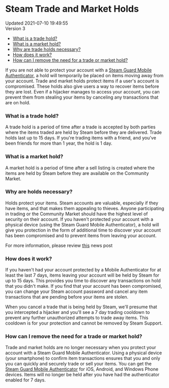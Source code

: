 # Steam Trade and Market Holds
Updated 2021-07-10 19:49:55  
Version 3  

* [What is a trade hold?](#1)
* [What is a market hold?](#2)
* [Why are trade holds necessary?](#3)
* [How does it work?](#4)
* [How can I remove the need for a trade or market hold?](#5)
  
  
If you are not able to protect your account with a [Steam Guard Mobile Authenticator](https://help.steampowered.com/en/faqs/view/7EFD-3CAE-64D3-1C31), a hold will temporarily be placed on items moving away from your account. Trade and market holds protect items if a user's account is compromised. These holds also give users a way to recover items before they are lost. Even if a hijacker manages to access your account, you can prevent them from stealing your items by canceling any transactions that are on hold.  
  
  
  
### What is a trade hold?
A trade hold is a period of time after a trade is accepted by both parties where the items traded are held by Steam before they are delivered. Trade holds last up to 15 days. If you're trading items with a friend, and you've been friends for more than 1 year, the hold is 1 day.  
  
  
  
### What is a market hold?
A market hold is a period of time after a sell listing is created where the items are held by Steam before they are available on the Community Market.  
  
  
  
### Why are holds necessary?
Holds protect your items. Steam accounts are valuable, especially if they have items, and that makes them appealing to thieves. Anyone participating in trading or the Community Market should have the highest level of security on their account. If you haven't protected your account with a physical device (using the Steam Guard Mobile Authenticator), a hold will give you protection in the form of additional time to discover your account has been compromised and to prevent items from leaving your account.  
  
For more information, please review [this](http://store.steampowered.com/news/19618/) news post  
  
  
  
### How does it work?
If you haven't had your account protected by a Mobile Authenticator for at least the last 7 days, items leaving your account will be held by Steam for up to 15 days. This provides you time to discover any transactions on hold that you didn't make. If you find that your account has been compromised, you can change your Steam account password and cancel any item transactions that are pending before your items are stolen.  
  
When you cancel a trade that is being held by Steam, we'll presume that you intercepted a hijacker and you'll see a 7 day trading cooldown to prevent any further unauthorized attempts to trade away items. This cooldown is for your protection and cannot be removed by Steam Support.  
  
  
  
### How can I remove the need for a trade or market hold?
Trade and market holds are no longer necessary when you protect your account with a Steam Guard Mobile Authenticator. Using a physical device (your smartphone) to confirm item transactions ensures that you and only you can quickly and securely trade or sell your items. You can get the [Steam Guard Mobile Authenticator](http://store.steampowered.com/mobile/) for iOS, Android, and Windows Phone devices. Items will no longer be held after you have had the authenticator enabled for 7 days.
